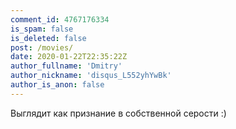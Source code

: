 ```yaml
---
comment_id: 4767176334
is_spam: false
is_deleted: false
post: /movies/
date: 2020-01-22T22:35:22Z
author_fullname: 'Dmitry'
author_nickname: 'disqus_L552yhYwBk'
author_is_anon: false
---
```


<p>Выглядит как признание в собственной серости :)</p>
